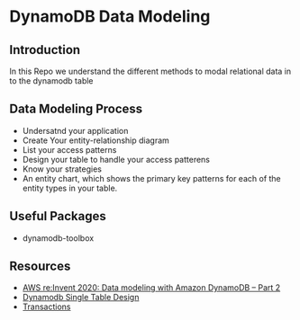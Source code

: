 # DynamoDB Data Modeling
## Introduction 
In this Repo we understand the different methods to modal relational data in to the dynamodb table

## Data Modeling Process
- Undersatnd your application
- Create Your entity-relationship diagram
- List your access patterns
- Design your table to handle your access patterens
- Know your strategies
- An entity chart, which shows the primary key patterns for each of the entity types in your table.


## Useful Packages
- dynamodb-toolbox


## Resources
- [AWS re:Invent 2020: Data modeling with Amazon DynamoDB – Part 2](https://www.youtube.com/watch?v=0uLF1tjI_BI)
- [Dynamodb Single Table Design](https://www.alexdebrie.com/posts/dynamodb-single-table/)
- [Transactions](https://www.alexdebrie.com/posts/dynamodb-transactions/)
